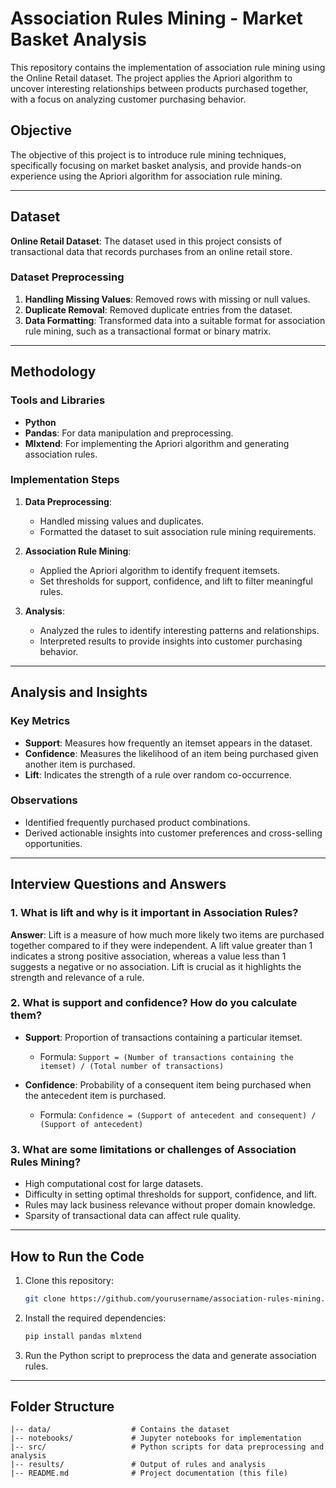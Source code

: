 # Association Rules Mining - Market Basket Analysis

This repository contains the implementation of association rule mining using the Online Retail dataset. The project applies the Apriori algorithm to uncover interesting relationships between products purchased together, with a focus on analyzing customer purchasing behavior.

## Objective
The objective of this project is to introduce rule mining techniques, specifically focusing on market basket analysis, and provide hands-on experience using the Apriori algorithm for association rule mining.

---

## Dataset
**Online Retail Dataset**:
The dataset used in this project consists of transactional data that records purchases from an online retail store.

### Dataset Preprocessing
1. **Handling Missing Values**: Removed rows with missing or null values.
2. **Duplicate Removal**: Removed duplicate entries from the dataset.
3. **Data Formatting**: Transformed data into a suitable format for association rule mining, such as a transactional format or binary matrix.

---

## Methodology

### Tools and Libraries
- **Python**
- **Pandas**: For data manipulation and preprocessing.
- **Mlxtend**: For implementing the Apriori algorithm and generating association rules.

### Implementation Steps
1. **Data Preprocessing**:
    - Handled missing values and duplicates.
    - Formatted the dataset to suit association rule mining requirements.

2. **Association Rule Mining**:
    - Applied the Apriori algorithm to identify frequent itemsets.
    - Set thresholds for support, confidence, and lift to filter meaningful rules.

3. **Analysis**:
    - Analyzed the rules to identify interesting patterns and relationships.
    - Interpreted results to provide insights into customer purchasing behavior.

---

## Analysis and Insights
### Key Metrics
- **Support**: Measures how frequently an itemset appears in the dataset.
- **Confidence**: Measures the likelihood of an item being purchased given another item is purchased.
- **Lift**: Indicates the strength of a rule over random co-occurrence.

### Observations
- Identified frequently purchased product combinations.
- Derived actionable insights into customer preferences and cross-selling opportunities.

---

## Interview Questions and Answers

### 1. What is lift and why is it important in Association Rules?
**Answer**: Lift is a measure of how much more likely two items are purchased together compared to if they were independent. A lift value greater than 1 indicates a strong positive association, whereas a value less than 1 suggests a negative or no association. Lift is crucial as it highlights the strength and relevance of a rule.

### 2. What is support and confidence? How do you calculate them?
- **Support**: Proportion of transactions containing a particular itemset.
  - Formula: `Support = (Number of transactions containing the itemset) / (Total number of transactions)`

- **Confidence**: Probability of a consequent item being purchased when the antecedent item is purchased.
  - Formula: `Confidence = (Support of antecedent and consequent) / (Support of antecedent)`

### 3. What are some limitations or challenges of Association Rules Mining?
- High computational cost for large datasets.
- Difficulty in setting optimal thresholds for support, confidence, and lift.
- Rules may lack business relevance without proper domain knowledge.
- Sparsity of transactional data can affect rule quality.

---

## How to Run the Code
1. Clone this repository:
   ```bash
   git clone https://github.com/yourusername/association-rules-mining.git
   ```
2. Install the required dependencies:
   ```bash
   pip install pandas mlxtend
   ```
3. Run the Python script to preprocess the data and generate association rules.

---

## Folder Structure
```
|-- data/                  # Contains the dataset
|-- notebooks/             # Jupyter notebooks for implementation
|-- src/                   # Python scripts for data preprocessing and analysis
|-- results/               # Output of rules and analysis
|-- README.md              # Project documentation (this file)
```
